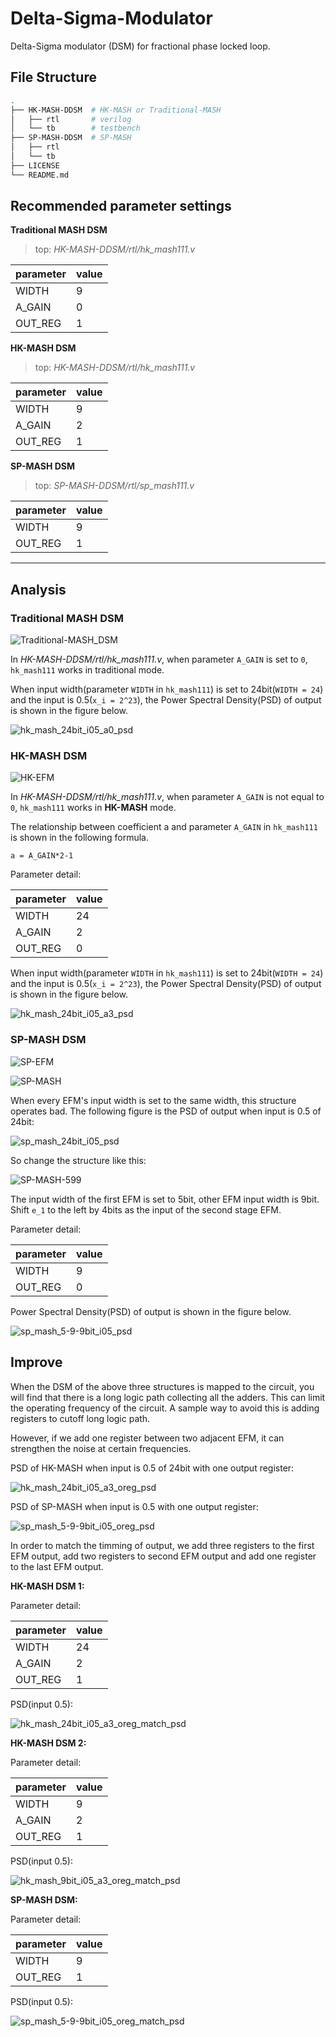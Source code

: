 # Delta-Sigma-Modulator

Delta-Sigma modulator (DSM) for fractional phase locked loop.

## File Structure

~~~bash
.
├── HK-MASH-DDSM  # HK-MASH or Traditional-MASH
│   ├── rtl       # verilog
│   └── tb        # testbench
├── SP-MASH-DDSM  # SP-MASH
│   ├── rtl
│   └── tb
├── LICENSE
└── README.md
~~~

## Recommended parameter settings

**Traditional MASH DSM**

> top: *HK-MASH-DDSM/rtl/hk_mash111.v*

| parameter | value |
| --------- | ----- |
| WIDTH     | 9     |
| A_GAIN    | 0     |
| OUT_REG   | 1     |

**HK-MASH DSM**

> top: *HK-MASH-DDSM/rtl/hk_mash111.v*

| parameter | value |
| --------- | ----- |
| WIDTH     | 9     |
| A_GAIN    | 2     |
| OUT_REG   | 1     |

**SP-MASH DSM**

> top: *SP-MASH-DDSM/rtl/sp_mash111.v*

| parameter | value |
| --------- | ----- |
| WIDTH     | 9     |
| OUT_REG   | 1     |

---

## Analysis

### Traditional MASH DSM

![Traditional-MASH_DSM](pic/Traditional-MASH_DSM.png)

In *HK-MASH-DDSM/rtl/hk_mash111.v*, when parameter `A_GAIN` is set to `0`, `hk_mash111` works in traditional mode.

When input width(parameter `WIDTH` in `hk_mash111`) is set to 24bit(`WIDTH = 24`) and the input is 0.5(`x_i = 2^23`), the Power Spectral Density(PSD) of output is shown in the figure below.

![hk_mash_24bit_i05_a0_psd](pic/hk_mash_24bit_i05_a0_psd.svg)

### HK-MASH DSM

![HK-EFM](pic/HK-EFM.png)

In *HK-MASH-DDSM/rtl/hk_mash111.v*, when parameter `A_GAIN` is not equal to `0`, `hk_mash111` works in **HK-MASH** mode.

The relationship between coefficient a and parameter `A_GAIN` in `hk_mash111` is shown in the following formula.

~~~
a = A_GAIN*2-1
~~~

Parameter detail:

| parameter | value |
| --------- | ----- |
| WIDTH     | 24    |
| A_GAIN    | 2     |
| OUT_REG   | 0     |

When input width(parameter `WIDTH` in `hk_mash111`) is set to 24bit(`WIDTH = 24`) and the input is 0.5(`x_i = 2^23`), the Power Spectral Density(PSD) of output is shown in the figure below.

![hk_mash_24bit_i05_a3_psd](pic/hk_mash_24bit_i05_a3_psd.svg)

### SP-MASH DSM

![SP-EFM](pic/SP-EFM.png)

![SP-MASH](pic/SP-MASH.png)

When every EFM's input width is set to the same width, this structure operates bad. The following figure is the PSD of output when input is 0.5 of 24bit:

![sp_mash_24bit_i05_psd](pic/sp_mash_24bit_i05_psd.svg)

So change the structure like this:

![SP-MASH-599](pic/SP-MASH-599.png)

The input width of the first EFM is set to 5bit, other EFM input width is 9bit. Shift `e_1` to the left by 4bits as the input of the second stage EFM.

Parameter detail:

| parameter | value |
| --------- | ----- |
| WIDTH     | 9     |
| OUT_REG   | 0     |

Power Spectral Density(PSD) of output is shown in the figure below.

![sp_mash_5-9-9bit_i05_psd](pic/sp_mash_5-9-9bit_i05_psd.svg)

## Improve

When the DSM of the above three structures is mapped to the circuit, you will find that there is a long logic path collecting all the adders. This can limit the operating frequency of the circuit. A sample way to avoid this is adding registers to cutoff long logic path.

However, if we add one register between two adjacent EFM, it can strengthen the noise at certain frequencies.

PSD of HK-MASH when input is 0.5 of 24bit with one output register:

![hk_mash_24bit_i05_a3_oreg_psd](pic/hk_mash_24bit_i05_a3_oreg_psd.svg)

PSD of SP-MASH when input is 0.5 with one output register:

![sp_mash_5-9-9bit_i05_oreg_psd](pic/sp_mash_5-9-9bit_i05_oreg_psd.svg)

In order to match the timming of output, we add three registers to the first EFM output, add two registers to second EFM output and add one register to the last EFM output.

**HK-MASH DSM 1:**

Parameter detail:

| parameter | value |
| --------- | ----- |
| WIDTH     | 24    |
| A_GAIN    | 2     |
| OUT_REG   | 1     |

PSD(input 0.5):

![hk_mash_24bit_i05_a3_oreg_match_psd](pic/hk_mash_24bit_i05_a3_oreg_match_psd.svg)

**HK-MASH DSM 2:**

Parameter detail:

| parameter | value |
| --------- | ----- |
| WIDTH     | 9     |
| A_GAIN    | 2     |
| OUT_REG   | 1     |

PSD(input 0.5):

![hk_mash_9bit_i05_a3_oreg_match_psd](pic/hk_mash_9bit_i05_a3_oreg_match_psd.svg)

**SP-MASH DSM:**

Parameter detail:

| parameter | value |
| --------- | ----- |
| WIDTH     | 9     |
| OUT_REG   | 1     |

PSD(input 0.5):

![sp_mash_5-9-9bit_i05_oreg_match_psd](pic/sp_mash_5-9-9bit_i05_oreg_match_psd.svg)